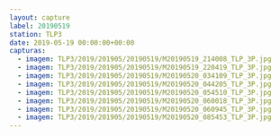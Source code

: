 ```yaml
---
layout: capture
label: 20190519
station: TLP3
date: 2019-05-19 00:00:00+00:00
capturas:
  - imagem: TLP3/2019/201905/20190519/M20190519_214008_TLP_3P.jpg
  - imagem: TLP3/2019/201905/20190519/M20190519_220419_TLP_3P.jpg
  - imagem: TLP3/2019/201905/20190519/M20190520_034109_TLP_3P.jpg
  - imagem: TLP3/2019/201905/20190519/M20190520_044205_TLP_3P.jpg
  - imagem: TLP3/2019/201905/20190519/M20190520_054510_TLP_3P.jpg
  - imagem: TLP3/2019/201905/20190519/M20190520_060018_TLP_3P.jpg
  - imagem: TLP3/2019/201905/20190519/M20190520_060945_TLP_3P.jpg
  - imagem: TLP3/2019/201905/20190519/M20190520_085453_TLP_3P.jpg
---
```

